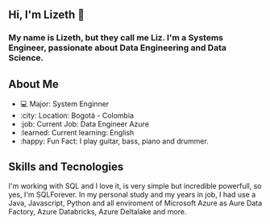 ## Hi, I'm Lizeth 👋

### My name is Lizeth, but they call me Liz. I'm a Systems Engineer, passionate about Data Engineering and Data Science.

## About Me

- :computer: Major: System Enginner
- :city: Location: Bogotá - Colombia
- :job: Current Job: Data Engineer Azure
- :learned: Current learning: English
- :happy: Fun Fact: I play guitar, bass, piano and drummer. 

## Skills and Tecnologies

I'm working with SQL and I love it, is very simple but incredible powerfull, so yes, I'm SQLForever. In my personal study and my years in job, I had use a Java, Javascript, Python and all enviroment of Microsoft Azure as Aure Data Factory, Azure Databricks, Azure Deltalake and more. 

